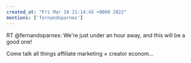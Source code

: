```yaml
---
created_at: "Fri Mar 18 21:14:45 +0000 2022"
mentions: ['fernandoparnes']
---
```


RT @fernandoparnes: We're just under an hour away, and this will be a good one! 

Come talk all things affiliate marketing × creator econom…
